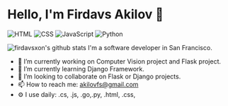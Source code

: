 # Hello, I'm Firdavs Akilov 👋

<!--
**firdavsxon/firdavsxon** is a ✨ _special_ ✨ repository because its `README.md` (this file) appears on your GitHub profile.
-->
![HTML](https://img.shields.io/badge/HTML-Expert-orange)
![CSS](https://img.shields.io/badge/CSS-Intermediate-blue)
![JavaScript](https://img.shields.io/badge/JavaScript-Intermediate-yellow)
![Python](https://img.shields.io/badge/Python-Expert-orange)


![firdavsxon's github stats](https://github-readme-stats.vercel.app/api?username=firdavsxon&show_icons=true)
I'm a software developer in San Francisco.

- 🔭 I’m currently working on Computer Vision project and Flask project.
- 🌱 I’m currently learning Django Framework.
- 👯 I’m looking to collaborate on Flask or Django projects.
- 📫 How to reach me: akilovfs@gmail.com
- ⚙️ I use daily: .cs, .js, .go,.py, .html, .css,

